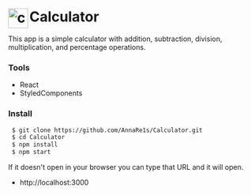 # Calculator <img src="https://assets-global.website-files.com/5f075d83b358a30096ed982f/5fe21433569ee649210a96f4_sunwest-credit-union-calculators-icon-gradient.gif" width="40"  align='left' alt="calculator"/>

This app is a simple calculator
with addition, subtraction, division, multiplication, and percentage operations.

### Tools

- React
- StyledComponents

### Install

```sh
 $ git clone https://github.com/AnnaRe1s/Calculator.git
 $ cd Calculator
 $ npm install
 $ npm start
```

If it doesn't open in your browser you can type that URL and it will open.

- http://localhost:3000
